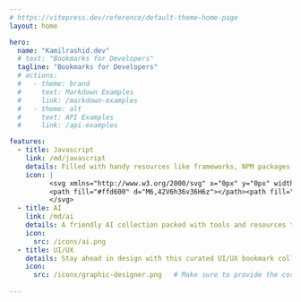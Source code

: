 ```yaml
---
# https://vitepress.dev/reference/default-theme-home-page
layout: home

hero:
  name: "Kamilrashid.dev"
  # text: "Bookmarks for Developers"
  tagline: "Bookmarks for Developers"
  # actions:
  #   - theme: brand
  #     text: Markdown Examples
  #     link: /markdown-examples
  #   - theme: alt
  #     text: API Examples
  #     link: /api-examples

features:
  - title: Javascript
    link: /md/javascript
    details: Filled with handy resources like frameworks, NPM packages, libraries, and tools, making it easy for you to find everything you need.
    icon: |
          <svg xmlns="http://www.w3.org/2000/svg" x="0px" y="0px" width="48" height="48" viewBox="0 0 48 48">
          <path fill="#ffd600" d="M6,42V6h36v36H6z"></path><path fill="#000001" d="M29.538 32.947c.692 1.124 1.444 2.201 3.037 2.201 1.338 0 2.04-.665 2.04-1.585 0-1.101-.726-1.492-2.198-2.133l-.807-.344c-2.329-.988-3.878-2.226-3.878-4.841 0-2.41 1.845-4.244 4.728-4.244 2.053 0 3.528.711 4.592 2.573l-2.514 1.607c-.553-.988-1.151-1.377-2.078-1.377-.946 0-1.545.597-1.545 1.377 0 .964.6 1.354 1.985 1.951l.807.344C36.452 29.645 38 30.839 38 33.523 38 36.415 35.716 38 32.65 38c-2.999 0-4.702-1.505-5.65-3.368L29.538 32.947zM17.952 33.029c.506.906 1.275 1.603 2.381 1.603 1.058 0 1.667-.418 1.667-2.043V22h3.333v11.101c0 3.367-1.953 4.899-4.805 4.899-2.577 0-4.437-1.746-5.195-3.368L17.952 33.029z"></path>
          </svg>
  - title: AI
    link: /md/ai
    details: A friendly AI collection packed with tools and resources to jumpstart your AI journey.
    icon:
      src: /icons/ai.png   
  - title: UI/UX
    details: Stay ahead in design with this curated UI/UX bookmark collection. From tools to best practices—it's all here!
    icon:
      src: /icons/graphic-designer.png   # Make sure to provide the correct path
    
---
```



